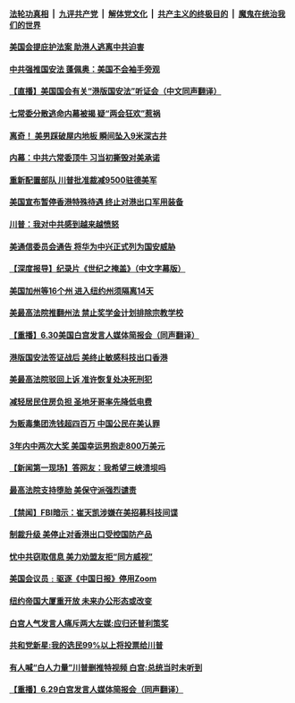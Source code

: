 ####  [法轮功真相](../../../../basic/blob/master/README.md?t=07020031) &nbsp;|&nbsp; [九评共产党](../../../../9ping.md/blob/master/README.md?t=07020031) &nbsp;|&nbsp; [解体党文化](../../../../jtdwh.md/blob/master/README.md?t=07020031)  &nbsp;|&nbsp; [共产主义的终极目的](../../../../gczydzjmd.md/blob/master/README.md?t=07020031) &nbsp;|&nbsp; [魔鬼在统治我们的世界](../../../../mgztzwmdsj.md/blob/master/README.md?t=07020031) 

#### [美国会提庇护法案 助港人逃离中共迫害](../pages/prog203/a102883708.md?t=07020031) 

#### [中共强推国安法 蓬佩奥：美国不会袖手旁观](../pages/prog203/a102883689.md?t=07020031) 

#### [【直播】美国国会有关“港版国安法”听证会（中文同声翻译）](../pages/prog203/a102883615.md?t=07020031) 

#### [七常委分散逃命内幕被揭 疑“两会狂欢”惹祸](../pages/prog203/a102883519.md?t=07020031) 

#### [离奇！ 美男踩破屋内地板 瞬间坠入9米深古井](../pages/prog203/a102883487.md?t=07020031) 

#### [内幕：中共六常委顶牛 习当初撕毁对美承诺](../pages/prog203/a102883417.md?t=07020031) 

#### [重新配置部队 川普批准裁减9500驻德美军](../pages/prog203/a102883297.md?t=07020031) 

#### [美国宣布暂停香港特殊待遇 终止对港出口军用装备](../pages/prog203/a102883030.md?t=07020031) 

#### [川普：我对中共感到越来越愤怒](../pages/prog203/a102883276.md?t=07020031) 

#### [美通信委员会通告 将华为中兴正式列为国安威胁](../pages/prog203/a102883278.md?t=07020031) 

#### [【深度报导】纪录片《世纪之掩盖》（中文字幕版）](../pages/prog203/a102881189.md?t=07020031) 

#### [美国加州等16个州 进入纽约州须隔离14天](../pages/prog203/a102883095.md?t=07020031) 

#### [美最高法院推翻州法 禁止奖学金计划排除宗教学校](../pages/prog203/a102883072.md?t=07020031) 

#### [【重播】6.30美国白宫发言人媒体简报会（同声翻译）](../pages/prog203/a102883044.md?t=07020031) 

#### [港版国安法签证战后  美终止敏感科技出口香港](../pages/prog203/a102882879.md?t=07020031) 

#### [美最高法院驳回上诉 准许恢复处决死刑犯](../pages/prog203/a102883008.md?t=07020031) 

#### [减轻居民住房负担 圣地牙哥率先降低电费](../pages/prog203/a102882935.md?t=07020031) 

#### [为贩毒集团洗钱超四百万 中国公民在美认罪](../pages/prog203/a102882851.md?t=07020031) 

#### [3年内中两次大奖 美国幸运男抱走800万美元](../pages/prog203/a102882609.md?t=07020031) 

#### [【新闻第一现场】答网友：我希望三峡溃坝吗](../pages/prog203/a102882587.md?t=07020031) 

#### [最高法院支持堕胎 美保守派强烈谴责](../pages/prog203/a102882452.md?t=07020031) 

#### [【禁闻】FBI暗示：崔天凯涉嫌在美招募科技间谍](../pages/prog203/a102882378.md?t=07020031) 

#### [制裁升级 美停止对香港出口受控国防产品](../pages/prog203/a102882311.md?t=07020031) 

#### [忧中共窃取信息 美力劝盟友拒“同方威视”](../pages/prog203/a102882268.md?t=07020031) 

#### [美国会议员﹕驱逐《中国日报》停用Zoom](../pages/prog203/a102882278.md?t=07020031) 

#### [纽约帝国大厦重开放 未来办公形态或改变](../pages/prog203/a102882243.md?t=07020031) 

#### [白宫人气发言人痛斥两大左媒:应归还普利策奖](../pages/prog203/a102882235.md?t=07020031) 

#### [共和党新星:我的选民99%以上将投票给川普](../pages/prog203/a102882194.md?t=07020031) 

#### [有人喊“白人力量”川普删推特视频 白宫:总统当时未听到](../pages/prog203/a102882138.md?t=07020031) 

#### [【重播】6.29白宫发言人媒体简报会（同声翻译）](../pages/prog203/a102882175.md?t=07020031) 


